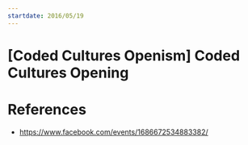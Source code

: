 ```yaml
---
startdate: 2016/05/19
---
```

# [Coded Cultures Openism] Coded Cultures Opening

# References
* https://www.facebook.com/events/1686672534883382/
